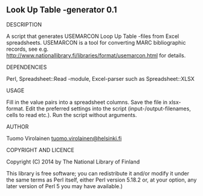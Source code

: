 Look Up Table -generator 0.1
-----------------------------

DESCRIPTION

A script that generates USEMARCON Loop Up Table -files from Excel spreadsheets. USEMARCON is a tool for converting MARC bibliographic records, see e.g. http://www.nationallibrary.fi/libraries/format/usemarcon.html for details.

DEPENDENCIES

Perl, Spreadsheet::Read -module, Excel-parser such as Spreadsheet::XLSX

USAGE

Fill in the value pairs into a spreadsheet columns. Save the file in xlsx-format. Edit the preferred settings into the script (input-/output-filenames, cells to read etc.). Run the script without arguments.

AUTHOR

Tuomo Virolainen <tuomo.virolainen@helsinki.fi>

COPYRIGHT AND LICENCE

Copyright (C) 2014 by The National Library of Finland

This library is free software; you can redistribute it and/or modify
it under the same terms as Perl itself, either Perl version 5.18.2 or,
at your option, any later version of Perl 5 you may have available.)
